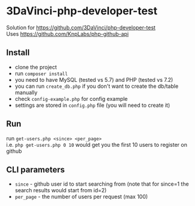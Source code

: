 # 3DaVinci-php-developer-test
Solution for https://github.com/3DaVinci/php-developer-test <br />
Uses https://github.com/KnpLabs/php-github-api
## Install
- clone the project
- run `composer install`
- you need to have MySQL (tested vs 5.7) and PHP (tested vs 7.2)
- you can run `create_db.php` if you don't want to create the db/table manually
- check `config-example.php` for config example
- settings are stored in `config.php` file (you will need to create it)
## Run
run `get-users.php <since> <per_page>` <br />
i.e. `php get-users.php 0 10` would get you the first 10 users to register on github

## CLI parameters
- `since` - github user id to start searching from (note that for since=1 the search results would start from id=2)
- `per_page` - the number of users per request (max 100)
